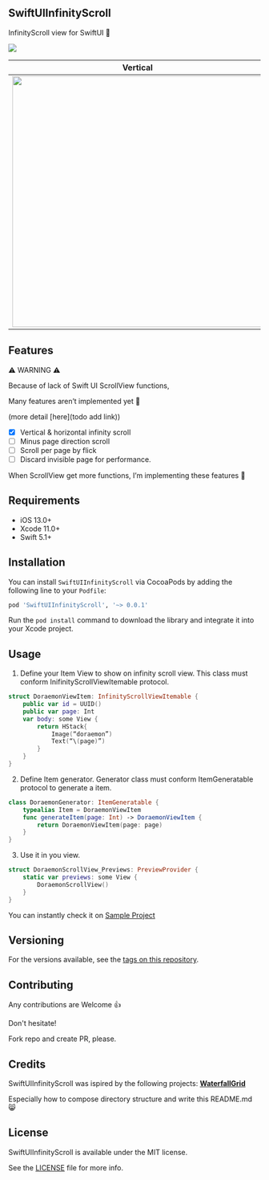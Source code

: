 ## SwiftUIInfinityScroll

InfinityScroll view for SwiftUI :tada:


<img src="https://qiita-image-store.s3.ap-northeast-1.amazonaws.com/0/71154/f6c61f47-2a1c-3e77-2def-f14472ce1558.png">

Vertical             |  Horizontal
:-------------------------:|:-------------------------:
<img src="https://qiita-image-store.s3.ap-northeast-1.amazonaws.com/0/71154/2e0dbdda-8dcd-3d70-f29e-f4ec48ba3c1f.gif" height="500">  |  <img src="https://qiita-image-store.s3.ap-northeast-1.amazonaws.com/0/71154/d7db4551-9e31-8961-0dc7-29454b303cce.gif" height="500">



## Features

:warning: WARNING :warning:

Because of lack of Swift UI ScrollView functions,

Many features aren’t implemented yet :bow:

(more detail [here](todo add link))

- [x] Vertical & horizontal infinity scroll
- [ ] Minus page direction scroll
- [ ] Scroll per page by flick
- [ ] Discard invisible page for performance.

When ScrollView get more functions, I’m implementing these features :muscle:

## Requirements

- iOS 13.0+
- Xcode 11.0+
- Swift 5.1+

## Installation

You can install `SwiftUIInfinityScroll` via CocoaPods by adding the following line to your `Podfile`:

```ruby
pod 'SwiftUIInfinityScroll', '~> 0.0.1'
```

Run the `pod install` command to download the library
and integrate it into your Xcode project.

## Usage
1. Define your Item View to show on infinity scroll view. 
This class must conform InifinityScrollViewItemable protocol.

```swift
struct DoraemonViewItem: InfinityScrollViewItemable {
    public var id = UUID()
    public var page: Int
    var body: some View {
        return HStack{
            Image(“doraemon”)
            Text(“\(page)”)
        }
    }
}
```

2. Define Item generator. Generator class must conform ItemGeneratable protocol to generate a item.

```swift
class DoraemonGenerator: ItemGeneratable {
    typealias Item = DoraemonViewItem
    func generateItem(page: Int) -> DoraemonViewItem {
        return DoraemonViewItem(page: page)
    }
}
```

3. Use it in you view.
```swift
struct DoraemonScrollView_Previews: PreviewProvider {
    static var previews: some View {
        DoraemonScrollView()
    }
}
```

You can instantly check it on [Sample Project](https://github.com/kazuooooo/SwiftUIInfinityScroll/tree/master/SwiftUIInfinityaScrollSample)

## Versioning
For the versions available, see the [tags on this repository](https://github.com/kazuooooo/SwiftUIInfinityScroll/tags). 

## Contributing
Any contributions are Welcome :+1:	

Don't hesitate!

Fork repo and create PR, please.

## Credits
SwiftUIInfinityScroll was ispired by the following projects:
[**WaterfallGrid**](https://github.com/paololeonardi/WaterfallGrid/blob/master/README.md)

Especially how to compose directory structure and write this README.md :smile_cat:

## License
SwiftUIInfinityScroll is available under the MIT license. 

See the [LICENSE](LICENSE) file for more info.


